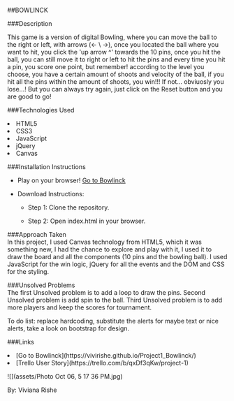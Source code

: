 ##BOWLINCK <br>

###Description <br>

This game is a version of digital Bowling, where you can move the ball to the right or left, with arrows (<- \ ->), once you located the ball where you want to hit, you click the 'up arrow ^' towards the 10 pins, once you hit the ball, you can still move it to right or left to hit the pins and every time you hit a pin, you score one point, but remember! according to the level you choose, you have a certain amount of shoots and velocity of the ball, if you hit all the pins within the amount of shoots, you win!!! If not... obviuosly you lose...! But you can always try again, just click on the Reset button and you are good to go!



###Technologies Used <br>
<li> HTML5</li>
<li> CSS3</li>
<li> JavaScript</li>
<li> jQuery</li>
<li> Canvas</li>

###Installation Instructions <br>
- Play on your browser! [Go to Bowlinck](https://vivirishe.github.io/Project1_Bowlinck/)

- Download Instructions:

	- Step 1: Clone the repository.

	- Step 2: Open index.html in your browser.

###Approach Taken <br>
In this project, I used Canvas technology from HTML5, which it was something new, I had the chance to explore and play with it, I used it to draw the board and all the components (10 pins and the bowling ball). I used JavaScript for the win logic, jQuery for all the events and the DOM and CSS for the styling.

###Unsolved Problems <br>
The first Unsolved problem is to add a loop to draw the pins.
Second Unsolved problem is add spin to the ball.
Third Unsolved problem is to add more players and keep the scores for tournament.

To do list: replace hardcoding, substitute the alerts for maybe text or nice alerts, take a look on bootstrap for design.

###Links <br>
<li>[Go to Bowlinck](https://vivirishe.github.io/Project1_Bowlinck/)</li>
<li>
[Trello User Story](https://trello.com/b/qxDf3qKw/project-1)
</li>

![](assets/Photo Oct 06, 5 17 36 PM.jpg)


By: Viviana Rishe

